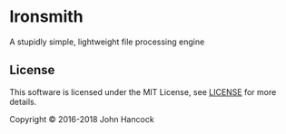 # Ironsmith #

A stupidly simple, lightweight file processing engine

## License ##

This software is licensed under the MIT License, see [LICENSE](LICENSE) for more details.

Copyright © 2016-2018 John Hancock
